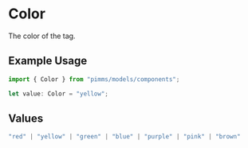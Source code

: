 # Color

The color of the tag.

## Example Usage

```typescript
import { Color } from "pimms/models/components";

let value: Color = "yellow";
```

## Values

```typescript
"red" | "yellow" | "green" | "blue" | "purple" | "pink" | "brown"
```